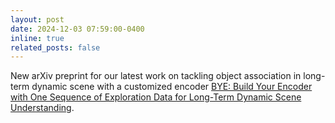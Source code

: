 ```yaml
---
layout: post
date: 2024-12-03 07:59:00-0400
inline: true
related_posts: false
---
```


New arXiv preprint for our latest work on tackling object association in long-term dynamic scene with a customized encoder [BYE: Build Your Encoder with One Sequence of Exploration Data for Long-Term Dynamic Scene Understanding](https://arxiv.org/abs/YOUR_PAPER_ID). 